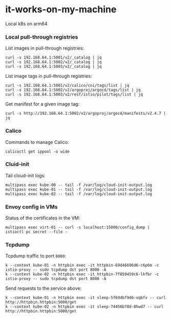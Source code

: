 # it-works-on-my-machine
Local k8s on arm64

### Local pull-through registries

List images in pull-through registries:
```
curl -s 192.168.64.1:5001/v2/_catalog | jq
curl -s 192.168.64.1:5002/v2/_catalog | jq
curl -s 192.168.64.1:5003/v2/_catalog | jq
```

List image tags in pull-through registries:
```
curl -s 192.168.64.1:5001/v2/calico/cni/tags/list | jq
curl -s 192.168.64.1:5002/v2/argoproj/argocd/tags/list | jq
curl -s 192.168.64.1:5003/v2/resf/istio/pilot/tags/list | jq
```

Get manifest for a given image tag:
```
curl -s http://192.168.64.1:5002/v2/argoproj/argocd/manifests/v2.4.7 | jq
```

### Calico

Commands to manage Calico:
```
calicoctl get ippool -o wide
```

### Cluid-init

Tail cloud-init logs:
```
multipass exec kube-00 -- tail -f /var/log/cloud-init-output.log
multipass exec kube-01 -- tail -f /var/log/cloud-init-output.log
multipass exec kube-02 -- tail -f /var/log/cloud-init-output.log
```

### Envoy config in VMs

Status of the certificates in the VM:
```
multipass exec virt-01 -- curl -s localhost:15000/config_dump | istioctl pc secret --file -
```

### Tcpdump

Tcpdump traffic to port `8080`:
```
k --context kube-01 -n httpbin exec -it httpbin-69d46696d6-c6p6m -c istio-proxy -- sudo tcpdump dst port 8080 -A
k --context kube-02 -n httpbin exec -it httpbin-7f859459c6-lkfbr -c istio-proxy -- sudo tcpdump dst port 8080 -A
```

Send requests to the service above:
```
k --context kube-01 -n httpbin exec -it sleep-5f694bf9d6-vqbfv -- curl http://httpbin.httpbin:5000/get
k --context kube-02 -n httpbin exec -it sleep-74456b78d-8hwd7 -- curl http://httpbin.httpbin:5000/get
```
